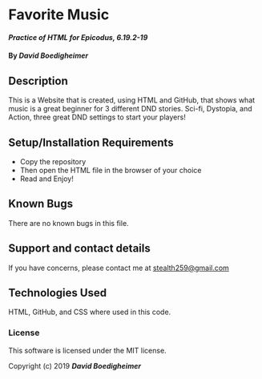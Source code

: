 # **Favorite Music**

#### _Practice of HTML for Epicodus, 6.19.2-19_

#### By _**David Boedigheimer**_

## Description

This is a Website that is created, using HTML and GitHub, that shows what music is a great beginner for 3 different DND stories. Sci-fi, Dystopia, and Action, three great DND settings to start your players!

## Setup/Installation Requirements

* Copy the repository
* Then open the HTML file in the browser of your choice
* Read and Enjoy!

## Known Bugs

There are no known bugs in this file.

## Support and contact details

If you have concerns, please contact me at stealth259@gmail.com

## Technologies Used

HTML, GitHub, and CSS where used in this code.

### License

This software is licensed under the MIT license.

Copyright (c) 2019 **_David Boedigheimer_**
